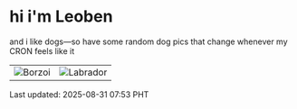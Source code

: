 # hi i'm Leoben

and i like dogs—so have some random dog pics that change whenever my CRON feels like it

|  |  |
|--------|----------|
| ![Borzoi](https://random-dog-vercel.vercel.app/api/random-borzoi?v=1756597991) | ![Labrador](https://random-dog-vercel.vercel.app/api/random-labrador?v=1756597991) |

Last updated: 2025-08-31 07:53 PHT
